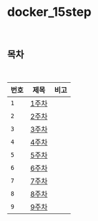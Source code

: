 # docker_15step

<br>

## 목차

<br>

| 번호 |                           제목                           |                          비고                           |
| ---- | :------------------------------------------------------: | :-----------------------------------------------------: |
| `1`  | [1주차](./week1.md) | |
| `2`  | [2주차](./week2.md) | |
| `3`  | [3주차](./week3.md) | |
| `4`  | [4주차](./week4.md) | |
| `5`  | [5주차](./week5.md) | |
| `6`  | [6주차](./week6.md) | |
| `7`  | [7주차](https://dynamic-currant-6c5.notion.site/7-7918f10507174e17bd9c281e4a7eac54) | |
| `8`  | [8주차](https://dynamic-currant-6c5.notion.site/8-3ba62afb62b747ed86c2d42dbc0af953) | |
| `9`  | [9주차](https://dynamic-currant-6c5.notion.site/9-1-41a9f9cb24eb4204ad85a98d45c2ba16) | |
